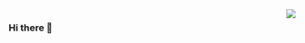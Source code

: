 <img align="right" src="https://github-readme-stats.vercel.app/api?username=felipemarcos&count_private=true&show_icons=true&theme=github" />

### Hi there 👋


<!--
**FelipeMarcos/felipemarcos** is a ✨ _special_ ✨ repository because its `README.md` (this file) appears on your GitHub profile.

Here are some ideas to get you started:

- 🔭 I’m currently working on ...
- 🌱 I’m currently learning ...
- 👯 I’m looking to collaborate on ...
- 🤔 I’m looking for help with ...
- 💬 Ask me about ...
- 📫 How to reach me: ...
- 😄 Pronouns: ...
- ⚡ Fun fact: ...
-->
